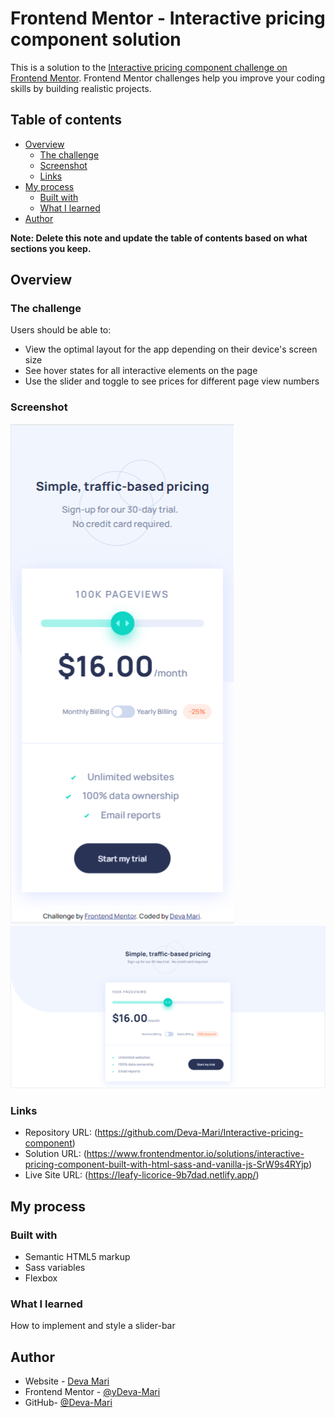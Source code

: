 # Frontend Mentor - Interactive pricing component solution

This is a solution to the [Interactive pricing component challenge on Frontend Mentor](https://www.frontendmentor.io/challenges/interactive-pricing-component-t0m8PIyY8). Frontend Mentor challenges help you improve your coding skills by building realistic projects. 

## Table of contents

- [Overview](#overview)
  - [The challenge](#the-challenge)
  - [Screenshot](#screenshot)
  - [Links](#links)
- [My process](#my-process)
  - [Built with](#built-with)
  - [What I learned](#what-i-learned)
- [Author](#author)

**Note: Delete this note and update the table of contents based on what sections you keep.**

## Overview

### The challenge

Users should be able to:

- View the optimal layout for the app depending on their device's screen size
- See hover states for all interactive elements on the page
- Use the slider and toggle to see prices for different page view numbers

### Screenshot

![](./Mobile.jpg)
![](./Desktop.jpg)


### Links

- Repository URL: (https://github.com/Deva-Mari/Interactive-pricing-component)
- Solution URL: (https://www.frontendmentor.io/solutions/interactive-pricing-component-built-with-html-sass-and-vanilla-js-SrW9s4RYjp)
- Live Site URL: (https://leafy-licorice-9b7dad.netlify.app/)

## My process

### Built with

- Semantic HTML5 markup
- Sass variables
- Flexbox


### What I learned

How to implement and style a slider-bar


## Author

- Website - [Deva Mari](https://devamari.com/)
- Frontend Mentor - [@yDeva-Mari](https://www.frontendmentor.io/profile/Deva-Mari)
- GitHub- [@Deva-Mari](https://github.com/Deva-Mari)


